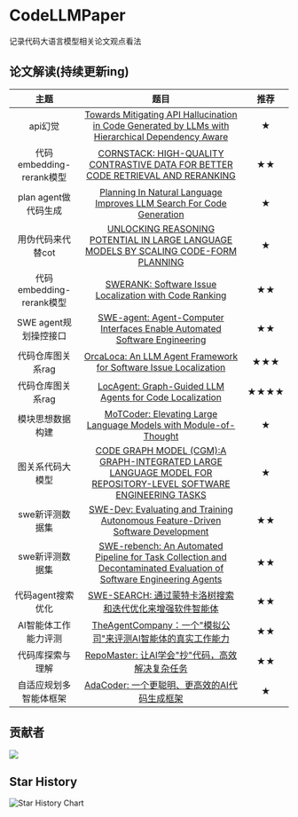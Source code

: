 # CodeLLMPaper
记录代码大语言模型相关论文观点看法


## 论文解读(持续更新ing)

|    主题     |                             题目                             | 推荐  |
| :---------: | :----------------------------------------------------------: | :---: |
|   api幻觉    | [Towards Mitigating API Hallucination in Code Generated by LLMs with Hierarchical Dependency Aware](./大语言模型生成api代码缓解解决方案/Towards%20Mitigating%20API%20Hallucination%20in%20Code%20Generated%20by%20LLMs%20with%20Hierarchical%20Dependency%20Aware.md) | ★ |
|   代码embedding-rerank模型    | [CORNSTACK: HIGH-QUALITY CONTRASTIVE DATA FOR BETTER CODE RETRIEVAL AND RERANKING](./代码嵌入高质量数据解决方案/CORNSTACK:%20HIGH-QUALITY%20CONTRASTIVE%20DATA%20FOR%20BETTER%20CODE%20RETRIEVAL%20AND%20RERANKING.md) | ★★ |
|   plan agent做代码生成    | [Planning In Natural Language Improves LLM Search For Code Generation](./plan%20agnet在代码生成任务中的解决方案/Planning%20In%20Natural%20Language%20Improves%20LLM%20Search%20For%20Code%20Generation.md) | ★ |
|   用伪代码来代替cot    | [UNLOCKING REASONING POTENTIAL IN LARGE LANGUAGE MODELS BY SCALING CODE-FORM PLANNING](./codeplan数据构造的解决方案/UNLOCKING%20REASONING%20POTENTIAL%20IN%20LARGE%20LANGUAGE%20MODELS%20BY%20SCALING%20CODE-FORM%20PLANNING.md) | ★ |
|   代码embedding-rerank模型    | [SWERANK: Software Issue Localization with Code Ranking](./SWERANK代码检索重排解决方案/paper.md) | ★★ |
|   SWE agent规划操控接口       | [SWE-agent: Agent-Computer Interfaces Enable Automated Software Engineering](./swe%20agent解决方案/paper.md)  | ★★ |
|   代码仓库图关系rag       | [OrcaLoca: An LLM Agent Framework for Software Issue Localization](./代码仓库图关系挖掘解决方案/paper.md)  | ★★★ |
|   代码仓库图关系rag       | [LocAgent: Graph-Guided LLM Agents for Code Localization](./代码仓库轻量级图索引定位解决方案/paper.md)  | ★★★★ |
|   模块思想数据构建       | [MoTCoder: Elevating Large Language Models with Module-of-Thought](./模块思想数据构建解决方案/paper.md)  | ★ |
|   图关系代码大模型       | [CODE GRAPH MODEL (CGM):A GRAPH-INTEGRATED LARGE LANGUAGE MODEL FOR REPOSITORY-LEVEL SOFTWARE ENGINEERING TASKS](./图关系代码大模型解决方案/paper.md)  | ★ |
|   swe新评测数据集       | [SWE-Dev: Evaluating and Training Autonomous Feature-Driven Software Development](./swe新评测数据集解决方案/paper.md)  | ★★ |
|   swe新评测数据集      | [SWE-rebench: An Automated Pipeline for Task Collection and Decontaminated Evaluation of Software Engineering Agents](./swe新评测数据集解决方案/paper2.md)  | ★★ |
| 代码agent搜索优化 | [SWE-SEARCH: 通过蒙特卡洛树搜索和迭代优化来增强软件智能体](./swesearch代码agent设计解决方案/paper.md) | ★★ |
|   AI智能体工作能力评测    | [TheAgentCompany：一个"模拟公司"来评测AI智能体的真实工作能力](./TheAgentCompany模拟公司评测解决方案/paper.md) | ★★ |
|   代码库探索与理解    | [RepoMaster: 让AI学会"抄"代码，高效解决复杂任务](./RepoMaster代码库探索与理解解决方案/paper.md) | ★★ |
|   自适应规划多智能体框架    | [AdaCoder: 一个更聪明、更高效的AI代码生成框架](./AdaCoder自适应规划多智能体框架解决方案/paper.md) | ★ |





## 贡献者

<a href="https://github.com/XingYu-Zhong/CodeLLMPaper/graphs/contributors">
  <img src="https://contrib.rocks/image?repo=XingYu-Zhong/CodeLLMPaper" />
</a>



## Star History

<picture>
  <source
    media="(prefers-color-scheme: dark)"
    srcset="
      https://api.star-history.com/svg?repos=XingYu-Zhong/CodeLLMPaper&type=Date&theme=dark
    "
  />
  <source
    media="(prefers-color-scheme: light)"
    srcset="
      https://api.star-history.com/svg?repos=XingYu-Zhong/CodeLLMPaper&type=Date
    "
  />
  <img
    alt="Star History Chart"
    src="https://api.star-history.com/svg?repos=XingYu-Zhong/CodeLLMPaper&type=Date"
  />
</picture>